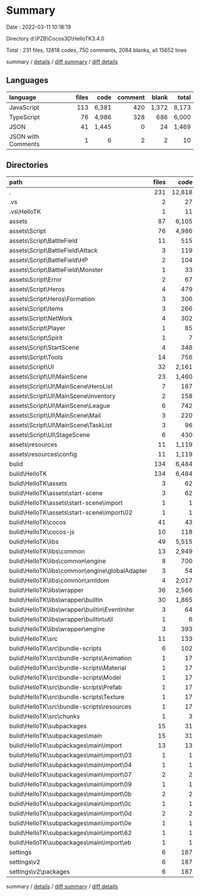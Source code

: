 # Summary

Date : 2022-03-11 10:18:19

Directory d:\PZB\Cocos3D\HelloTK3.4.0

Total : 231 files,  12818 codes, 750 comments, 2084 blanks, all 15652 lines

summary / [details](details.md) / [diff summary](diff.md) / [diff details](diff-details.md)

## Languages
| language | files | code | comment | blank | total |
| :--- | ---: | ---: | ---: | ---: | ---: |
| JavaScript | 113 | 6,381 | 420 | 1,372 | 8,173 |
| TypeScript | 76 | 4,986 | 328 | 686 | 6,000 |
| JSON | 41 | 1,445 | 0 | 24 | 1,469 |
| JSON with Comments | 1 | 6 | 2 | 2 | 10 |

## Directories
| path | files | code | comment | blank | total |
| :--- | ---: | ---: | ---: | ---: | ---: |
| . | 231 | 12,818 | 750 | 2,084 | 15,652 |
| .vs | 2 | 27 | 0 | 0 | 27 |
| .vs\HelloTK | 1 | 11 | 0 | 0 | 11 |
| assets | 87 | 6,105 | 328 | 686 | 7,119 |
| assets\Script | 76 | 4,986 | 328 | 686 | 6,000 |
| assets\Script\BattleField | 11 | 515 | 30 | 95 | 640 |
| assets\Script\BattleField\Attack | 3 | 119 | 21 | 36 | 176 |
| assets\Script\BattleField\HP | 2 | 104 | 3 | 18 | 125 |
| assets\Script\BattleField\Monster | 1 | 33 | 0 | 6 | 39 |
| assets\Script\Error | 2 | 67 | 23 | 20 | 110 |
| assets\Script\Heros | 4 | 479 | 10 | 49 | 538 |
| assets\Script\Heros\Formation | 3 | 306 | 4 | 37 | 347 |
| assets\Script\Items | 3 | 266 | 5 | 37 | 308 |
| assets\Script\NetWork | 4 | 302 | 57 | 28 | 387 |
| assets\Script\Player | 1 | 85 | 9 | 17 | 111 |
| assets\Script\Spirit | 1 | 7 | 30 | 7 | 44 |
| assets\Script\StartScene | 4 | 348 | 6 | 23 | 377 |
| assets\Script\Tools | 14 | 756 | 54 | 125 | 935 |
| assets\Script\UI | 32 | 2,161 | 104 | 285 | 2,550 |
| assets\Script\UI\MainScene | 23 | 1,460 | 82 | 202 | 1,744 |
| assets\Script\UI\MainScene\HeroList | 7 | 187 | 38 | 48 | 273 |
| assets\Script\UI\MainScene\Inventory | 2 | 158 | 4 | 24 | 186 |
| assets\Script\UI\MainScene\League | 6 | 742 | 17 | 64 | 823 |
| assets\Script\UI\MainScene\Mail | 3 | 220 | 13 | 37 | 270 |
| assets\Script\UI\MainScene\TaskList | 3 | 96 | 8 | 20 | 124 |
| assets\Script\UI\StageScene | 6 | 430 | 10 | 47 | 487 |
| assets\resources | 11 | 1,119 | 0 | 0 | 1,119 |
| assets\resources\config | 11 | 1,119 | 0 | 0 | 1,119 |
| bulid | 134 | 6,484 | 420 | 1,389 | 8,293 |
| bulid\HelloTK | 134 | 6,484 | 420 | 1,389 | 8,293 |
| bulid\HelloTK\assets | 3 | 62 | 1 | 47 | 110 |
| bulid\HelloTK\assets\start-scene | 3 | 62 | 1 | 47 | 110 |
| bulid\HelloTK\assets\start-scene\import | 1 | 1 | 0 | 1 | 2 |
| bulid\HelloTK\assets\start-scene\import\02 | 1 | 1 | 0 | 1 | 2 |
| bulid\HelloTK\cocos | 41 | 43 | 0 | 41 | 84 |
| bulid\HelloTK\cocos-js | 10 | 118 | 0 | 44 | 162 |
| bulid\HelloTK\libs | 49 | 5,515 | 392 | 1,164 | 7,071 |
| bulid\HelloTK\libs\common | 13 | 2,949 | 294 | 630 | 3,873 |
| bulid\HelloTK\libs\common\engine | 8 | 700 | 10 | 130 | 840 |
| bulid\HelloTK\libs\common\engine\globalAdapter | 3 | 54 | 2 | 10 | 66 |
| bulid\HelloTK\libs\common\xmldom | 4 | 2,017 | 256 | 472 | 2,745 |
| bulid\HelloTK\libs\wrapper | 36 | 2,566 | 98 | 534 | 3,198 |
| bulid\HelloTK\libs\wrapper\builtin | 30 | 1,865 | 42 | 428 | 2,335 |
| bulid\HelloTK\libs\wrapper\builtin\EventIniter | 3 | 64 | 0 | 16 | 80 |
| bulid\HelloTK\libs\wrapper\builtin\util | 1 | 6 | 0 | 2 | 8 |
| bulid\HelloTK\libs\wrapper\engine | 3 | 393 | 24 | 77 | 494 |
| bulid\HelloTK\src | 11 | 133 | 8 | 22 | 163 |
| bulid\HelloTK\src\bundle-scripts | 6 | 102 | 6 | 18 | 126 |
| bulid\HelloTK\src\bundle-scripts\Animation | 1 | 17 | 1 | 3 | 21 |
| bulid\HelloTK\src\bundle-scripts\Material | 1 | 17 | 1 | 3 | 21 |
| bulid\HelloTK\src\bundle-scripts\Model | 1 | 17 | 1 | 3 | 21 |
| bulid\HelloTK\src\bundle-scripts\Prefab | 1 | 17 | 1 | 3 | 21 |
| bulid\HelloTK\src\bundle-scripts\Texture | 1 | 17 | 1 | 3 | 21 |
| bulid\HelloTK\src\bundle-scripts\resources | 1 | 17 | 1 | 3 | 21 |
| bulid\HelloTK\src\chunks | 1 | 3 | 1 | 1 | 5 |
| bulid\HelloTK\subpackages | 15 | 31 | 1 | 16 | 48 |
| bulid\HelloTK\subpackages\main | 15 | 31 | 1 | 16 | 48 |
| bulid\HelloTK\subpackages\main\import | 13 | 13 | 0 | 13 | 26 |
| bulid\HelloTK\subpackages\main\import\03 | 1 | 1 | 0 | 1 | 2 |
| bulid\HelloTK\subpackages\main\import\04 | 1 | 1 | 0 | 1 | 2 |
| bulid\HelloTK\subpackages\main\import\07 | 2 | 2 | 0 | 2 | 4 |
| bulid\HelloTK\subpackages\main\import\09 | 1 | 1 | 0 | 1 | 2 |
| bulid\HelloTK\subpackages\main\import\0b | 2 | 2 | 0 | 2 | 4 |
| bulid\HelloTK\subpackages\main\import\0c | 1 | 1 | 0 | 1 | 2 |
| bulid\HelloTK\subpackages\main\import\0d | 2 | 2 | 0 | 2 | 4 |
| bulid\HelloTK\subpackages\main\import\0e | 1 | 1 | 0 | 1 | 2 |
| bulid\HelloTK\subpackages\main\import\62 | 1 | 1 | 0 | 1 | 2 |
| bulid\HelloTK\subpackages\main\import\eb | 1 | 1 | 0 | 1 | 2 |
| settings | 6 | 187 | 0 | 6 | 193 |
| settings\v2 | 6 | 187 | 0 | 6 | 193 |
| settings\v2\packages | 6 | 187 | 0 | 6 | 193 |

summary / [details](details.md) / [diff summary](diff.md) / [diff details](diff-details.md)